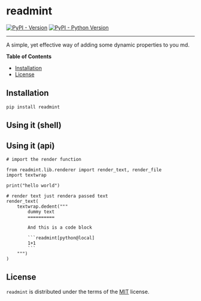 # readmint

[![PyPI - Version](https://img.shields.io/pypi/v/readmint.svg)](https://pypi.org/project/readmint)
[![PyPI - Python Version](https://img.shields.io/pypi/pyversions/readmint.svg)](https://pypi.org/project/readmint)

-----

A simple, yet effective way of adding some dynamic properties to you md. 

**Table of Contents**

- [Installation](#installation)
- [License](#license)

## Installation

```console
pip install readmint
```

## Using it (shell)

## Using it (api)

```readmint[python]
# import the render function

from readmint.lib.renderer import render_text, render_file
import textwrap

print("hello world")
```

```readmint[python]
# render text just rendera passed text
render_text(
    textwrap.dedent("""
        dummy text
        ==========
        
        And this is a code block
        
        ```readmint[python@local]
        1+1
        ```
    """)
)
```

## License

`readmint` is distributed under the terms of the [MIT](https://spdx.org/licenses/MIT.html) license.
